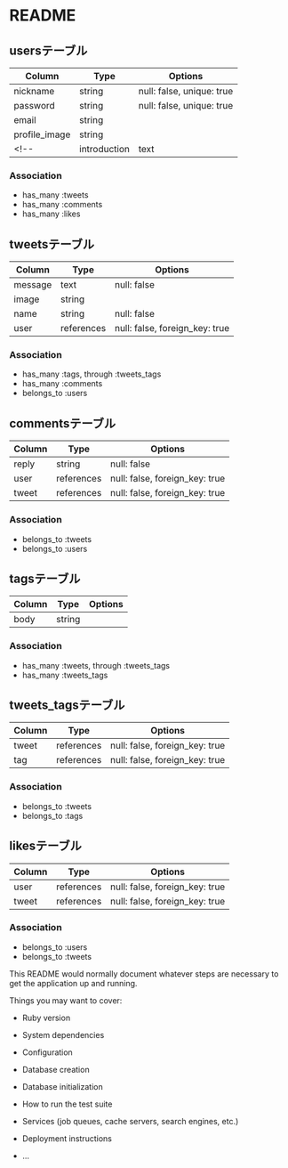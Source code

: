 # README

## usersテーブル
|Column|Type|Options|
|------|----|-------|
|nickname|string|null: false, unique: true|
|password|string|null: false, unique: true|
|email|string||
|profile_image|string||
<!-- |introduction|text|| -->
### Association
- has_many :tweets
- has_many :comments
- has_many :likes


## tweetsテーブル
|Column|Type|Options|
|------|----|-------|
|message|text|null: false|
|image|string||
|name|string|null: false|
|user|references|null: false, foreign_key: true|
### Association
- has_many :tags, through :tweets_tags
- has_many :comments
- belongs_to :users


## commentsテーブル
|Column|Type|Options|
|------|----|-------|
|reply|string|null: false|
|user|references|null: false, foreign_key: true|
|tweet|references|null: false, foreign_key: true|
### Association
- belongs_to :tweets
- belongs_to :users


## tagsテーブル
|Column|Type|Options|
|------|----|-------|
|body|string||
### Association
- has_many :tweets, through :tweets_tags
- has_many :tweets_tags


## tweets_tagsテーブル
|Column|Type|Options|
|------|----|-------|
|tweet|references|null: false, foreign_key: true|
|tag|references|null: false, foreign_key: true|
### Association
- belongs_to :tweets
- belongs_to :tags


## likesテーブル
|Column|Type|Options|
|------|----|-------|
|user|references|null: false, foreign_key: true|
|tweet|references|null: false, foreign_key: true|
### Association
- belongs_to :users
- belongs_to :tweets

This README would normally document whatever steps are necessary to get the
application up and running.

Things you may want to cover:

* Ruby version

* System dependencies

* Configuration

* Database creation

* Database initialization

* How to run the test suite

* Services (job queues, cache servers, search engines, etc.)

* Deployment instructions

* ...
